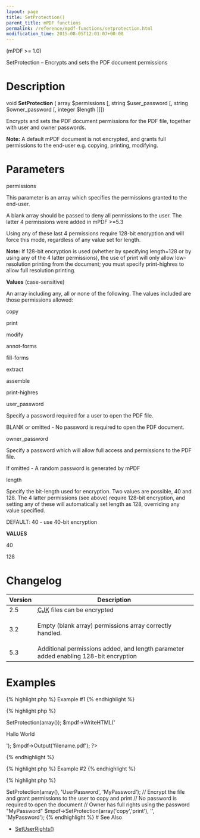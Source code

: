 ```yaml
---
layout: page
title: SetProtection()
parent_title: mPDF functions
permalink: /reference/mpdf-functions/setprotection.html
modification_time: 2015-08-05T12:01:07+00:00
---
```


<p>(mPDF &gt;= 1.0)</p>
<p>SetProtection – Encrypts and sets the PDF document permissions</p>

# Description

<p class="manual_block">void <b>SetProtection</b> ( array <span class="parameter">$permissions</span> [, string <span class="parameter">$user_password</span> [, string <span class="parameter">$owner_password</span> [, integer <span class="parameter">$length</span> ]]])</p>
<p>Encrypts and sets the PDF document permissions for the PDF file, together with user and owner passwords.</p>

<div class="alert alert-info" role="alert"><strong>Note:</strong> A default mPDF document is not encrypted, and grants full permissions to the end-user e.g. copying, printing, modifying.</div>

# Parameters

<p class="manual_param_dt"><span class="parameter">permissions</span></p>
<p class="manual_param_dd">This parameter is an array which specifies the permissions granted to the end-user.

A blank array should be passed to deny all permissions to the user. The latter 4 permissions were added in mPDF &gt;=5.3&nbsp; 

Using any of these last 4 permissions require 128-bit encryption and will force this mode, regardless of any value set for <span class="parameter">length</span>.</p>

<div class="alert alert-info" role="alert"><strong>Note:</strong> If 128-bit encryption is used (whether by specifying <span class="parameter">length</span>=128 or by using any of the 4 latter permissions), the use of <span class="parameter">print</span> will only allow low-resolution printing from the document; you must specify <span class="parameter">print-highres</span> to allow full resolution printing.</div>
<p class="manual_param_dd"><b>Values</b> (case-sensitive)

An array including any, all or none of the following. The values included are those permissions allowed:

copy

print

modify

annot-forms

fill-forms

extract

assemble

print-highres</p>
<p class="manual_param_dt"><span class="parameter">user_password</span></p>
<p class="manual_param_dd">Specify a password required for a user to open the PDF file.

<span class="smallblock">BLANK</span> or omitted - No password is required to open the PDF document.</p>
<p class="manual_param_dt"><span class="parameter">owner_password</span></p>
<p class="manual_param_dd">Specify a password which will allow full access and permissions to the PDF file.

If omitted - A random password is generated by mPDF</p>
<p class="manual_param_dt"><span class="parameter">length</span></p>
<p class="manual_param_dd">Specify the bit-length used for encryption. Two values are possible, 40 and 128. The 4 latter <span class="parameter">permissions</span> (see above) require 128-bit encryption, and setting any of these will automatically set <span class="parameter">length</span> as 128, overriding any value specified.

<span class="smallblock">DEFAULT</span>: 40 - use 40-bit encryption</p>
<p class="manual_param_dd"><b>VALUES</b>

40

128</p>

# Changelog

<table class="table"> <thead>
<tr> <th>Version</th><th>Description</th> </tr>
</thead> <tbody>
<tr>
<td>2.5</td>
<td><b> </b><acronym title="Chinese-Japanese-Korean languages">CJK</acronym> files can be encrypted</td>
</tr>
<tr>
<td>3.2</td>
<td>
<p>Empty (blank array) <span class="parameter">permissions</span> array correctly handled.</p>
</td>
</tr>
<tr>
<td>5.3</td>
<td>Additional <span class="parameter">permissions</span> added, and <span class="parameter">length</span> parameter added enabling 128-bit encryption</td>
</tr>
</tbody> </table>

# Examples

{% highlight php %}
Example #1
{% endhighlight %}

{% highlight php %}
<?php

<?php

$mpdf=new mPDF();

// Encrypt the file and grant no permissions to the user to copy, print etc.

// The user will be able to open the file as no password is specified

// Owner cannot access full rights because no owner_password was set

$mpdf->SetProtection(array());

$mpdf->WriteHTML('<p>Hallo World</p>');

$mpdf->Output('filename.pdf');

?>
{% endhighlight %}

{% highlight php %}
Example #2
{% endhighlight %}

{% highlight php %}
<?php

// Encrypt the file and grant no permissions to the user

// The user will need to use "UserPassword" to open the file

// Owner has full rights using the password "MyPassword"

$mpdf->SetProtection(array(), 'UserPassword', 'MyPassword');

// Encrypt the file and grant permissions to the user to copy and print

// No password is required to open the document

// Owner has full rights using the password "MyPassword"

$mpdf->SetProtection(array('copy','print'), '', 'MyPassword');
{% endhighlight %}

# See Also

<ul>
<li class="manual_boxlist"><a href="indexaf79.html?tid=193">SetUserRights()</a> </li>
</ul>
